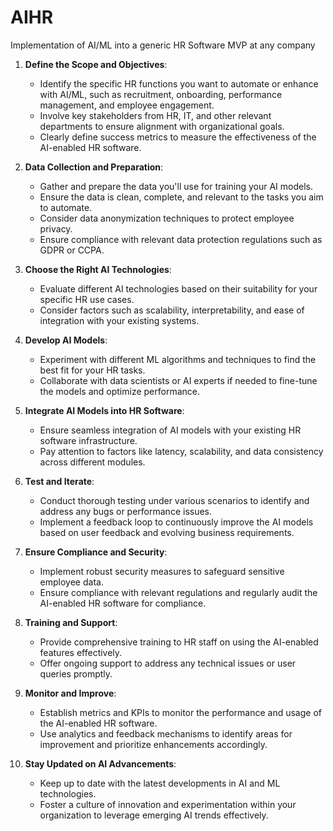 # AIHR
Implementation of AI/ML into a generic HR Software MVP at any company
1. **Define the Scope and Objectives**: 
   - Identify the specific HR functions you want to automate or enhance with AI/ML, such as recruitment, onboarding, performance management, and employee engagement. 
   - Involve key stakeholders from HR, IT, and other relevant departments to ensure alignment with organizational goals. 
   - Clearly define success metrics to measure the effectiveness of the AI-enabled HR software.

2. **Data Collection and Preparation**: 
   - Gather and prepare the data you'll use for training your AI models. 
   - Ensure the data is clean, complete, and relevant to the tasks you aim to automate.
   - Consider data anonymization techniques to protect employee privacy.
   - Ensure compliance with relevant data protection regulations such as GDPR or CCPA.

3. **Choose the Right AI Technologies**: 
   - Evaluate different AI technologies based on their suitability for your specific HR use cases. 
   - Consider factors such as scalability, interpretability, and ease of integration with your existing systems.

4. **Develop AI Models**: 
   - Experiment with different ML algorithms and techniques to find the best fit for your HR tasks. 
   - Collaborate with data scientists or AI experts if needed to fine-tune the models and optimize performance.

5. **Integrate AI Models into HR Software**: 
   - Ensure seamless integration of AI models with your existing HR software infrastructure. 
   - Pay attention to factors like latency, scalability, and data consistency across different modules.

6. **Test and Iterate**: 
   - Conduct thorough testing under various scenarios to identify and address any bugs or performance issues. 
   - Implement a feedback loop to continuously improve the AI models based on user feedback and evolving business requirements.

7. **Ensure Compliance and Security**: 
   - Implement robust security measures to safeguard sensitive employee data. 
   - Ensure compliance with relevant regulations and regularly audit the AI-enabled HR software for compliance.

8. **Training and Support**: 
   - Provide comprehensive training to HR staff on using the AI-enabled features effectively. 
   - Offer ongoing support to address any technical issues or user queries promptly.

9. **Monitor and Improve**: 
   - Establish metrics and KPIs to monitor the performance and usage of the AI-enabled HR software. 
   - Use analytics and feedback mechanisms to identify areas for improvement and prioritize enhancements accordingly.

10. **Stay Updated on AI Advancements**: 
     - Keep up to date with the latest developments in AI and ML technologies. 
     - Foster a culture of innovation and experimentation within your organization to leverage emerging AI trends effectively.

